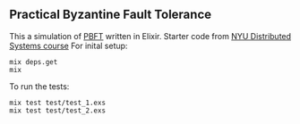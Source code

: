 
## Practical Byzantine Fault Tolerance

  This a simulation of [PBFT](https://pmg.csail.mit.edu/papers/osdi99.pdf) written in Elixir. Starter code from [NYU Distributed Systems course](https://github.com/nyu-distributed-systems/fa20-lab1-code)
  For inital setup:
  

    mix deps.get
    mix

To run the tests:

    mix test test/test_1.exs
    mix test test/test_2.exs

